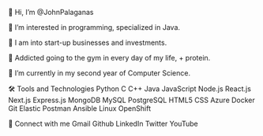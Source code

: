 👋 Hi, I’m @JohnPalaganas 

👀 I’m interested in programming, specialized in Java. 

🥦 I am into start-up businesses and investments. 

🔎 Addicted going to the gym in every day of my life, + protein. 

🌱 I’m currently in my second year of Computer Science. 

🛠️ Tools and Technologies
Python C C++ Java JavaScript Node.js React.js Next.js Express.js MongoDB MySQL PostgreSQL HTML5 CSS Azure Docker Git Elastic Postman Ansible Linux OpenShift

🔗 Connect with me
Gmail Github LinkedIn Twitter YouTube
